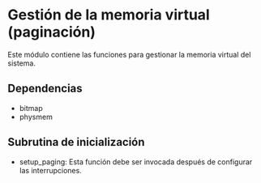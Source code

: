 # Gestión de la memoria virtual (paginación)

Este módulo contiene las funciones para gestionar la memoria virtual del
sistema.

## Dependencias
- bitmap
- physmem

## Subrutina de inicialización
- setup_paging: Esta función debe ser invocada después de configurar las
	interrupciones.
